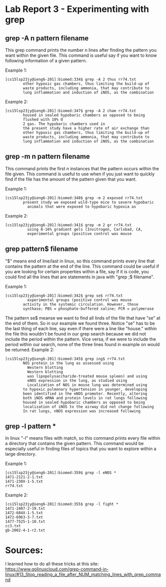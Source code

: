 # Lab Report 3 - Experimenting with grep
## grep -A n pattern filename
This grep command prints the number n lines after finding the pattern you want within the given file. This command is useful say if you want to know following information of a given pattern.

Example 1:
```
[cs15lsp23jy@ieng6-201]:biomed:334$ grep -A 2 thus rr74.txt
        other hypoxic gas chambers, thus limiting the build-up of
        waste products, including ammonia, that may contribute to
        lung inflammation and induction of iNOS, as the combination
```
Example 2:
```
[cs15lsp23jy@ieng6-201]:biomed:347$ grep -A 2 cham rr74.txt
        housed in sealed hypobaric chambers as opposed to being
        flushed with 10% O
        2 gas. The hypobaric chambers used in
        the present study have a higher rate of air exchange than
        other hypoxic gas chambers, thus limiting the build-up of
        waste products, including ammonia, that may contribute to
        lung inflammation and induction of iNOS, as the combination
```
## grep -m n pattern filename
This command prints the first n instances that the pattern occurs within the file given. This command is useful to use when if you just want to quickly find if the file has the amount of the pattern given that you want.

Example 1:
```
[cs15lsp23jy@ieng6-201]:biomed:340$ grep -m 2 exposed rr74.txt
        present study we exposed wild-type mice to severe hypobaric
          animals that were exposed to hypobaric hypoxia as
```
Example 2:
```
[cs15lsp23jy@ieng6-201]:biomed:341$ grep -m 2 gr rr74.txt
          using 8-16% gradient gels (Invitrogen, Carlsbad, CA,
          experimental groups (positive control was mouse
```

## grep pattern$ filename
"$" means end of line/last in linux, so this command prints every line that contains the pattern at the end of the line. This command could be useful if you are looking for certain properties within a file, say if it is code, you could find all the lines that are statements in java with "grep ;$ filename". 

Example 1:
```
[cs15lsp23jy@ieng6-201]:biomed:342$ grep se$ rr74.txt
          experimental groups (positive control was mouse
        activity in the systemic circulation. However, those
        synthase; PBS = phosphate-buffered saline; PCR = polymerase
```
The pattern se$ meanse we want to find all linds of the file that have "se" at the end of them. So in our example we found three. Notice "se" has to be the last thing of each line, say even if there were a line like "house." within the file this wouldn't be found in our grep search because we did not include the period within the pattern. Vice versa, if we were to include the period within our search, none of the three lines found in example on would be returned.
Example 2:
```
[cs15lsp23jy@ieng6-201]:biomed:345$ grep ing$ rr74.txt
        NOS protein in the lung as assessed using
          Western blotting
          Western blotting
          was lipopolysaccharide-treated mouse spleen) and using
          eNOS expression in the lung, as studied using
          Localization of NOS in mouse lung was determined using
        to hypoxic pulmonary hypertension in younger, developing
        been identified in the eNOS promoter. Recently, altering
        both iNOS mRNA and protein levels in rat lungs following
        housed in sealed hypobaric chambers as opposed to being
        localization of iNOS to the airway did not change following
        In rat lungs, nNOS expression was increased following
```
## grep -l pattern *
In linux "-l" means files with match, so this command prints every file within a directory that contains the given pattern. This command would be especially useful in finding files of topics that you want to explore within a large directory.

Example 1:
```
[cs15lsp23jy@ieng6-201]:biomed:359$ grep -l eNOS *
1471-2121-2-1.txt
1471-230X-1-5.txt
rr74.txt
```
Example 2:
```
[cs15lsp23jy@ieng6-201]:biomed:355$ grep -l fight *
1471-2407-2-19.txt
1472-684X-1-5.txt
1472-6963-3-7.txt
1477-7525-1-10.txt
cc3.txt
gb-2002-4-1-r2.txt
```

# Sources:
I learned how to do all these tricks at this site: https://www.golinuxcloud.com/grep-command-in-linux/#13_Stop_reading_a_file_after_NUM_matching_lines_with_grep_command

